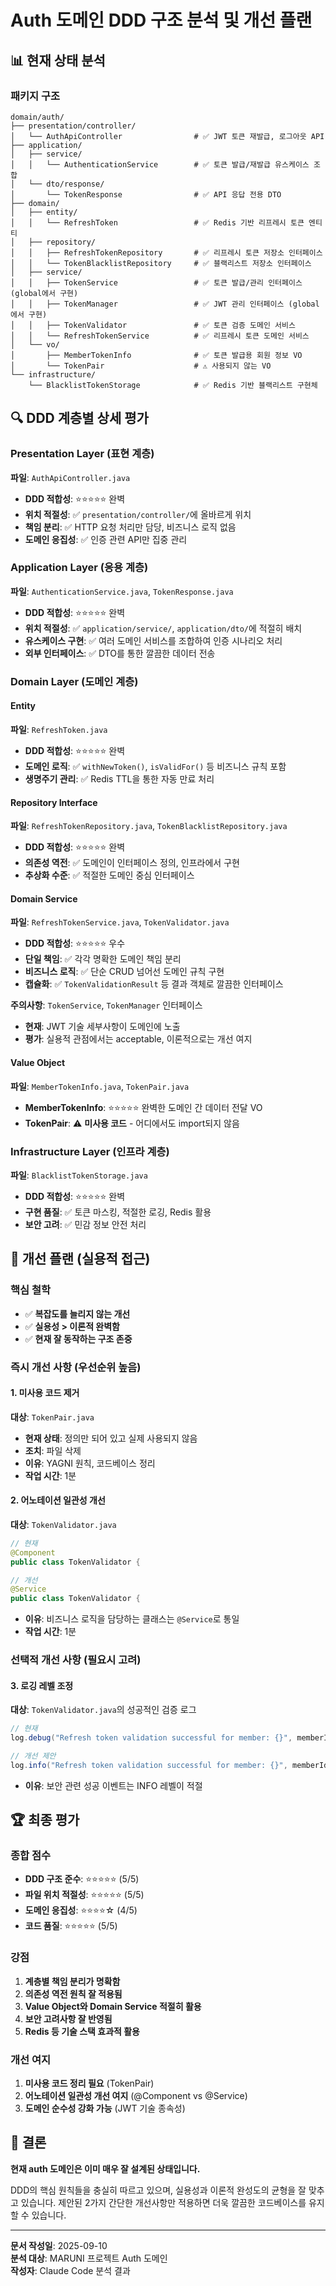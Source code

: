 # Auth 도메인 DDD 구조 분석 및 개선 플랜

## 📊 현재 상태 분석

### 패키지 구조
```
domain/auth/
├── presentation/controller/
│   └── AuthApiController                # ✅ JWT 토큰 재발급, 로그아웃 API
├── application/
│   ├── service/
│   │   └── AuthenticationService        # ✅ 토큰 발급/재발급 유스케이스 조합
│   └── dto/response/
│       └── TokenResponse                # ✅ API 응답 전용 DTO
├── domain/
│   ├── entity/
│   │   └── RefreshToken                 # ✅ Redis 기반 리프레시 토큰 엔티티
│   ├── repository/
│   │   ├── RefreshTokenRepository       # ✅ 리프레시 토큰 저장소 인터페이스
│   │   └── TokenBlacklistRepository     # ✅ 블랙리스트 저장소 인터페이스
│   ├── service/
│   │   ├── TokenService                 # ✅ 토큰 발급/관리 인터페이스 (global에서 구현)
│   │   ├── TokenManager                 # ✅ JWT 관리 인터페이스 (global에서 구현)
│   │   ├── TokenValidator               # ✅ 토큰 검증 도메인 서비스
│   │   └── RefreshTokenService          # ✅ 리프레시 토큰 도메인 서비스
│   └── vo/
│       ├── MemberTokenInfo              # ✅ 토큰 발급용 회원 정보 VO
│       └── TokenPair                    # ⚠️ 사용되지 않는 VO
└── infrastructure/
    └── BlacklistTokenStorage            # ✅ Redis 기반 블랙리스트 구현체
```

## 🔍 DDD 계층별 상세 평가

### Presentation Layer (표현 계층)
**파일**: `AuthApiController.java`
- **DDD 적합성**: ⭐⭐⭐⭐⭐ 완벽
- **위치 적절성**: ✅ `presentation/controller/`에 올바르게 위치
- **책임 분리**: ✅ HTTP 요청 처리만 담당, 비즈니스 로직 없음
- **도메인 응집성**: ✅ 인증 관련 API만 집중 관리

### Application Layer (응용 계층)
**파일**: `AuthenticationService.java`, `TokenResponse.java`
- **DDD 적합성**: ⭐⭐⭐⭐⭐ 완벽
- **위치 적절성**: ✅ `application/service/`, `application/dto/`에 적절히 배치
- **유스케이스 구현**: ✅ 여러 도메인 서비스를 조합하여 인증 시나리오 처리
- **외부 인터페이스**: ✅ DTO를 통한 깔끔한 데이터 전송

### Domain Layer (도메인 계층)

#### Entity
**파일**: `RefreshToken.java`
- **DDD 적합성**: ⭐⭐⭐⭐⭐ 완벽
- **도메인 로직**: ✅ `withNewToken()`, `isValidFor()` 등 비즈니스 규칙 포함
- **생명주기 관리**: ✅ Redis TTL을 통한 자동 만료 처리

#### Repository Interface
**파일**: `RefreshTokenRepository.java`, `TokenBlacklistRepository.java`
- **DDD 적합성**: ⭐⭐⭐⭐⭐ 완벽
- **의존성 역전**: ✅ 도메인이 인터페이스 정의, 인프라에서 구현
- **추상화 수준**: ✅ 적절한 도메인 중심 인터페이스

#### Domain Service
**파일**: `RefreshTokenService.java`, `TokenValidator.java`
- **DDD 적합성**: ⭐⭐⭐⭐⭐ 우수
- **단일 책임**: ✅ 각각 명확한 도메인 책임 분리
- **비즈니스 로직**: ✅ 단순 CRUD 넘어선 도메인 규칙 구현
- **캡슐화**: ✅ `TokenValidationResult` 등 결과 객체로 깔끔한 인터페이스

**주의사항**: `TokenService`, `TokenManager` 인터페이스
- **현재**: JWT 기술 세부사항이 도메인에 노출
- **평가**: 실용적 관점에서는 acceptable, 이론적으로는 개선 여지

#### Value Object
**파일**: `MemberTokenInfo.java`, `TokenPair.java`
- **MemberTokenInfo**: ⭐⭐⭐⭐⭐ 완벽한 도메인 간 데이터 전달 VO
- **TokenPair**: ⚠️ **미사용 코드** - 어디에서도 import되지 않음

### Infrastructure Layer (인프라 계층)
**파일**: `BlacklistTokenStorage.java`
- **DDD 적합성**: ⭐⭐⭐⭐⭐ 완벽
- **구현 품질**: ✅ 토큰 마스킹, 적절한 로깅, Redis 활용
- **보안 고려**: ✅ 민감 정보 안전 처리

## 🎯 개선 플랜 (실용적 접근)

### 핵심 철학
- ✅ **복잡도를 늘리지 않는 개선**
- ✅ **실용성 > 이론적 완벽함**
- ✅ **현재 잘 동작하는 구조 존중**

### 즉시 개선 사항 (우선순위 높음)

#### 1. 미사용 코드 제거
**대상**: `TokenPair.java`
- **현재 상태**: 정의만 되어 있고 실제 사용되지 않음
- **조치**: 파일 삭제
- **이유**: YAGNI 원칙, 코드베이스 정리
- **작업 시간**: 1분

#### 2. 어노테이션 일관성 개선
**대상**: `TokenValidator.java`
```java
// 현재
@Component
public class TokenValidator {

// 개선
@Service
public class TokenValidator {
```
- **이유**: 비즈니스 로직을 담당하는 클래스는 `@Service`로 통일
- **작업 시간**: 1분

### 선택적 개선 사항 (필요시 고려)

#### 3. 로깅 레벨 조정
**대상**: `TokenValidator.java`의 성공적인 검증 로그
```java
// 현재
log.debug("Refresh token validation successful for member: {}", memberId);

// 개선 제안
log.info("Refresh token validation successful for member: {}", memberId);
```
- **이유**: 보안 관련 성공 이벤트는 INFO 레벨이 적절

## 🏆 최종 평가

### 종합 점수
- **DDD 구조 준수**: ⭐⭐⭐⭐⭐ (5/5)
- **파일 위치 적절성**: ⭐⭐⭐⭐⭐ (5/5)
- **도메인 응집성**: ⭐⭐⭐⭐☆ (4/5)
- **코드 품질**: ⭐⭐⭐⭐⭐ (5/5)

### 강점
1. **계층별 책임 분리가 명확함**
2. **의존성 역전 원칙 잘 적용됨**
3. **Value Object와 Domain Service 적절히 활용**
4. **보안 고려사항 잘 반영됨**
5. **Redis 등 기술 스택 효과적 활용**

### 개선 여지
1. **미사용 코드 정리 필요** (TokenPair)
2. **어노테이션 일관성 개선 여지** (@Component vs @Service)
3. **도메인 순수성 강화 가능** (JWT 기술 종속성)

## 📝 결론

**현재 auth 도메인은 이미 매우 잘 설계된 상태입니다.**

DDD의 핵심 원칙들을 충실히 따르고 있으며, 실용성과 이론적 완성도의 균형을 잘 맞추고 있습니다. 제안된 2가지 간단한 개선사항만 적용하면 더욱 깔끔한 코드베이스를 유지할 수 있습니다.

---
**문서 작성일**: 2025-09-10  
**분석 대상**: MARUNI 프로젝트 Auth 도메인  
**작성자**: Claude Code 분석 결과